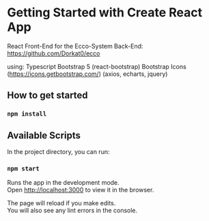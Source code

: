 # Getting Started with Create React App

React Front-End for the Ecco-System
Back-End: https://github.com/Dorkat0/ecco

using:
Typescript
Bootstrap 5 (react-bootstrap)
Bootstrap Icons (https://icons.getbootstrap.com/)
(axios, echarts, jquery)


## How to get started

### `npm install`

## Available Scripts

In the project directory, you can run:

### `npm start`

Runs the app in the development mode.\
Open [http://localhost:3000](http://localhost:3000) to view it in the browser.

The page will reload if you make edits.\
You will also see any lint errors in the console.